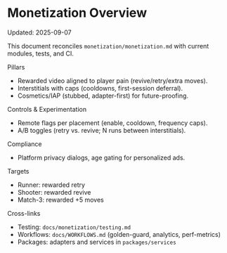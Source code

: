 # Monetization Overview

Updated: 2025-09-07

This document reconciles `monetization/monetization.md` with current modules, tests, and CI.

Pillars

-    Rewarded video aligned to player pain (revive/retry/extra moves).
-    Interstitials with caps (cooldowns, first-session deferral).
-    Cosmetics/IAP (stubbed, adapter-first) for future-proofing.

Controls & Experimentation

-    Remote flags per placement (enable, cooldown, frequency caps).
-    A/B toggles (retry vs. revive; N runs between interstitials).

Compliance

-    Platform privacy dialogs, age gating for personalized ads.

Targets

-    Runner: rewarded retry
-    Shooter: rewarded revive
-    Match-3: rewarded +5 moves

Cross-links

-    Testing: `docs/monetization/testing.md`
-    Workflows: `docs/WORKFLOWS.md` (golden-guard, analytics, perf-metrics)
-    Packages: adapters and services in `packages/services`
